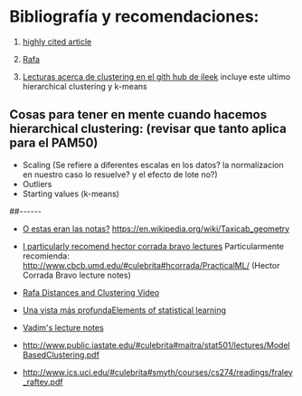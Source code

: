 # Bibliografía y recomendaciones:

1. [highly cited article](http://www.pnas.org/content/95/25/14863.full)

2. [Rafa](http://rafalab.jhsph.edu/688/lec/lecture-5-clustering.pdf)

3. [Lecturas acerca de clustering en el gith hub de jleek](https://github.com/DataScienceSpecialization/courses/blob/master/04_ExploratoryAnalysis/hierarchicalClustering/index.md)
incluye este ultimo hierarchical clustering y k-means

## Cosas para tener en mente cuando hacemos hierarchical clustering: (revisar que tanto aplica para el PAM50)
  * Scaling (Se refiere a diferentes escalas en los datos?  la normalizacion en nuestro caso lo resuelve?  y el efecto de lote no?)
  * Outliers
  * Starting values (k-means) 
  
  
  
##------

* [O estas eran las notas?](http://jtleek.com/genstats_site/lecture_notes/01_12_Clustering.pdf)
https://en.wikipedia.org/wiki/Taxicab_geometry

* [I particularly recomend hector corrada bravo lectures](http://stat.ethz.ch/education/semesters/SS_2006/CompStat/sk-ch2.pdf)
Particularmente recomienda: http://www.cbcb.umd.edu/#culebrita#hcorrada/PracticalML/  (Hector Corrada Bravo lecture notes)

* [Rafa Distances and Clustering Video](https://www.youtube.com/watch?v=wQhVWUcXM0A)

* [Una vista más profundaElements of statistical learning](http://statweb.stanford.edu/~tibs/ElemStatLearn/)

* [Vadim's lecture notes](https://dl.dropboxusercontent.com/u/7710864/jhsph753/lectures/vadim.pdf)

* http://www.public.iastate.edu/#culebrita#maitra/stat501/lectures/ModelBasedClustering.pdf

* http://www.ics.uci.edu/#culebrita#smyth/courses/cs274/readings/fraley_raftey.pdf
